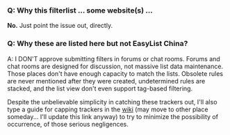 ### Q: Why this filterlist ... some website(s) ...

**No.** Just point the issue out, directly.

### Q: Why these are listed here but not EasyList China?

A: I DON'T approve submitting filters in forums or chat rooms. Forums and chat rooms are designed for discussion, not massive list data maintenance. Those places don't have enough capacity to match the lists. Obsolete rules are never mentioned after they were created, undetermined rules are stacked, and the list view don't even support tag-based filtering.

Despite the unbelievable simplicity in catching these trackers out, I'll also type a guide for capping trackers in the [wiki](https://github.com/Crystal-RainSlide/AdditionalFiltersCN/wiki) (may move to other place someday... I'll update this link anyway) to try to minimize the possibility of occurrence, of those serious negligences.
